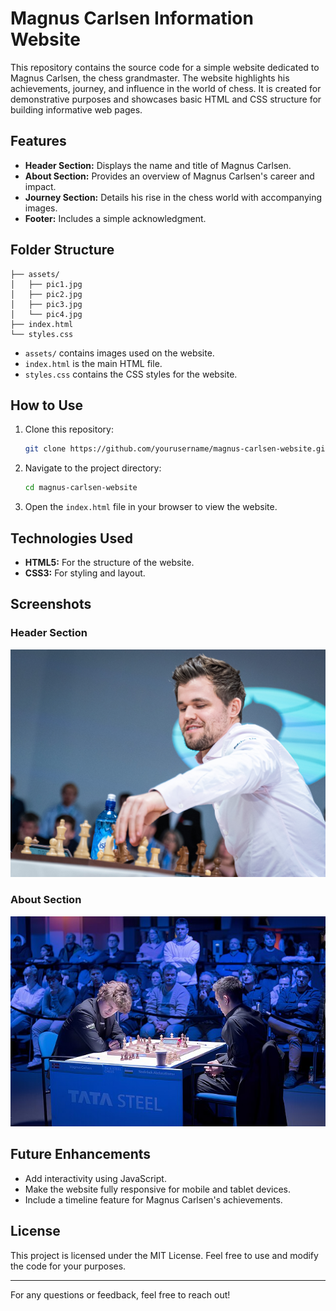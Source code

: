 # Magnus Carlsen Information Website

This repository contains the source code for a simple website dedicated to Magnus Carlsen, the chess grandmaster. The website highlights his achievements, journey, and influence in the world of chess. It is created for demonstrative purposes and showcases basic HTML and CSS structure for building informative web pages.

## Features
- **Header Section:** Displays the name and title of Magnus Carlsen.
- **About Section:** Provides an overview of Magnus Carlsen's career and impact.
- **Journey Section:** Details his rise in the chess world with accompanying images.
- **Footer:** Includes a simple acknowledgment.

## Folder Structure
```
├── assets/
│   ├── pic1.jpg
│   ├── pic2.jpg
│   ├── pic3.jpg
│   └── pic4.jpg
├── index.html
└── styles.css
```
- `assets/` contains images used on the website.
- `index.html` is the main HTML file.
- `styles.css` contains the CSS styles for the website.

## How to Use
1. Clone this repository:
   ```bash
   git clone https://github.com/yourusername/magnus-carlsen-website.git
   ```
2. Navigate to the project directory:
   ```bash
   cd magnus-carlsen-website
   ```
3. Open the `index.html` file in your browser to view the website.

## Technologies Used
- **HTML5:** For the structure of the website.
- **CSS3:** For styling and layout.

## Screenshots
### Header Section
![Header](assets/pic2.jpg)

### About Section
![About Section](assets/pic3.jpg)

## Future Enhancements
- Add interactivity using JavaScript.
- Make the website fully responsive for mobile and tablet devices.
- Include a timeline feature for Magnus Carlsen's achievements.

## License
This project is licensed under the MIT License. Feel free to use and modify the code for your purposes.

---

For any questions or feedback, feel free to reach out!
